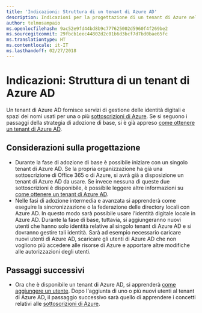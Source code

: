 ```yaml
---
title: 'Indicazioni: Struttura di un tenant di Azure AD'
description: Indicazioni per la progettazione di un tenant di Azure nell'ambito di una strategia di adozione del cloud di base
author: telmosampaio
ms.openlocfilehash: 9ac52e9fd44bd8b9c777625002d5960f4f269be2
ms.sourcegitcommit: 29fbcb1eec44802d2c01b6d3bcf7d7bd0bae65fc
ms.translationtype: HT
ms.contentlocale: it-IT
ms.lasthandoff: 02/27/2018
---
```

# <a name="guidance-azure-ad-tenant-design"></a>Indicazioni: Struttura di un tenant di Azure AD

Un tenant di Azure AD fornisce servizi di gestione delle identità digitali e spazi dei nomi usati per una o più [sottoscrizioni di Azure](subscription-explainer.md). Se si seguono i passaggi della strategia di adozione di base, si è già appreso [come ottenere un tenant di Azure AD][how-to-get-aad-tenant]. 

## <a name="design-considerations"></a>Considerazioni sulla progettazione

- Durante la fase di adozione di base è possibile iniziare con un singolo tenant di Azure AD. Se la propria organizzazione ha già una sottoscrizione di Office 365 o di Azure, si avrà già a disposizione un tenant di Azure AD da usare. Se invece nessuna di queste due sottoscrizioni è disponibile, è possibile leggere altre informazioni su [come ottenere un tenant di Azure AD][how-to-get-aad-tenant]. 
- Nelle fasi di adozione intermedia e avanzata si apprenderà come eseguire la sincronizzazione o la federazione delle directory locali con Azure AD. In questo modo sarà possibile usare l'identità digitale locale in Azure AD. Durante la fase di base, tuttavia, si aggiungeranno nuovi utenti che hanno solo identità relative al singolo tenant di Azure AD e si dovranno gestire tali identità. Sarà ad esempio necessario caricare nuovi utenti di Azure AD, scaricare gli utenti di Azure AD che non vogliono più accedere alle risorse di Azure e apportare altre modifiche alle autorizzazioni degli utenti.

## <a name="next-steps"></a>Passaggi successivi

* Ora che è disponibile un tenant di Azure AD, si apprenderà [come aggiungere un utente][azure-ad-add-user]. Dopo l'aggiunta di uno o più nuovi utenti al tenant di Azure AD, il passaggio successivo sarà quello di apprendere i concetti relativi alle [sottoscrizioni di Azure](subscription-explainer.md).

<!-- Links -->

[azure-ad-add-user]: /azure/active-directory/add-users-azure-active-directory?toc=/azure/architecture/cloud-adoption-guide/toc.json
[docs-manage-azure-ad]: /azure/active-directory/active-directory-administer?toc=/azure/architecture/cloud-adoption-guide/toc.json
[docs-tenant]: /azure/active-directory/develop/active-directory-howto-tenant?toc=/azure/architecture/cloud-adoption-guide/toc.json
[docs-associate-subscription]: /azure/active-directory/active-directory-how-subscriptions-associated-directory?toc=/azure/architecture/cloud-adoption-guide/toc.json
[how-to-get-aad-tenant]: /azure/active-directory/develop/active-directory-howto-tenant?toc=/azure/architecture/cloud-adoption-guide/toc.json
